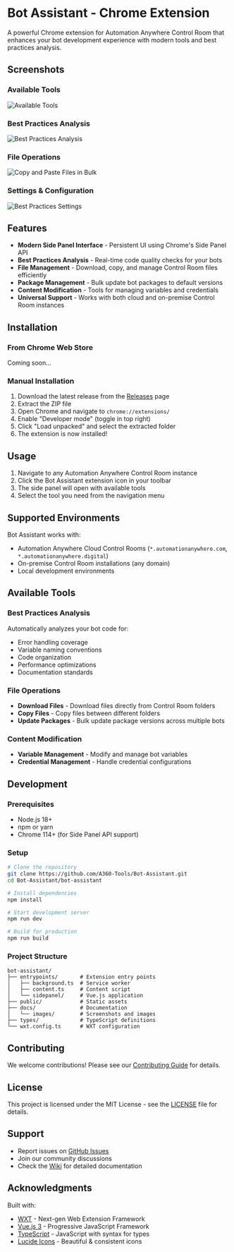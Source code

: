 # Bot Assistant - Chrome Extension

A powerful Chrome extension for Automation Anywhere Control Room that enhances your bot development experience with modern tools and best practices analysis.

## Screenshots

### Available Tools
![Available Tools](docs/images/tools.png)

### Best Practices Analysis
![Best Practices Analysis](docs/images/best%20practices%20analysis.png)

### File Operations
![Copy and Paste Files in Bulk](docs/images/Coy%20paste%20files%20in%20bulk.png)

### Settings & Configuration
![Best Practices Settings](docs/images/best%20practices%20setting.png)

## Features

- **Modern Side Panel Interface** - Persistent UI using Chrome's Side Panel API
- **Best Practices Analysis** - Real-time code quality checks for your bots
- **File Management** - Download, copy, and manage Control Room files efficiently
- **Package Management** - Bulk update bot packages to default versions
- **Content Modification** - Tools for managing variables and credentials
- **Universal Support** - Works with both cloud and on-premise Control Room instances

## Installation

### From Chrome Web Store
Coming soon...

### Manual Installation
1. Download the latest release from the [Releases](https://github.com/A360-Tools/Bot-Assistant/releases) page
2. Extract the ZIP file
3. Open Chrome and navigate to `chrome://extensions/`
4. Enable "Developer mode" (toggle in top right)
5. Click "Load unpacked" and select the extracted folder
6. The extension is now installed!

## Usage

1. Navigate to any Automation Anywhere Control Room instance
2. Click the Bot Assistant extension icon in your toolbar
3. The side panel will open with available tools
4. Select the tool you need from the navigation menu

## Supported Environments

Bot Assistant works with:
- Automation Anywhere Cloud Control Rooms (`*.automationanywhere.com`, `*.automationanywhere.digital`)
- On-premise Control Room installations (any domain)
- Local development environments

## Available Tools

### Best Practices Analysis
Automatically analyzes your bot code for:
- Error handling coverage
- Variable naming conventions
- Code organization
- Performance optimizations
- Documentation standards

### File Operations
- **Download Files** - Download files directly from Control Room folders
- **Copy Files** - Copy files between different folders
- **Update Packages** - Bulk update package versions across multiple bots

### Content Modification
- **Variable Management** - Modify and manage bot variables
- **Credential Management** - Handle credential configurations

## Development

### Prerequisites
- Node.js 18+
- npm or yarn
- Chrome 114+ (for Side Panel API support)

### Setup
```bash
# Clone the repository
git clone https://github.com/A360-Tools/Bot-Assistant.git
cd Bot-Assistant/bot-assistant

# Install dependencies
npm install

# Start development server
npm run dev

# Build for production
npm run build
```

### Project Structure
```
bot-assistant/
├── entrypoints/       # Extension entry points
│   ├── background.ts  # Service worker
│   ├── content.ts     # Content script
│   └── sidepanel/     # Vue.js application
├── public/            # Static assets
├── docs/              # Documentation
│   └── images/        # Screenshots and images
├── types/             # TypeScript definitions
└── wxt.config.ts      # WXT configuration
```

## Contributing

We welcome contributions! Please see our [Contributing Guide](CONTRIBUTING.md) for details.

## License

This project is licensed under the MIT License - see the [LICENSE](LICENSE) file for details.

## Support

- Report issues on [GitHub Issues](https://github.com/A360-Tools/Bot-Assistant/issues)
- Join our community discussions
- Check the [Wiki](https://github.com/A360-Tools/Bot-Assistant/wiki) for detailed documentation

## Acknowledgments

Built with:
- [WXT](https://wxt.dev/) - Next-gen Web Extension Framework
- [Vue.js 3](https://vuejs.org/) - Progressive JavaScript Framework
- [TypeScript](https://www.typescriptlang.org/) - JavaScript with syntax for types
- [Lucide Icons](https://lucide.dev/) - Beautiful & consistent icons